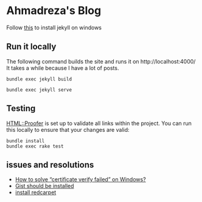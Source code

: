 # Ahmadreza's Blog
Follow [this](instruction) to install jekyll on windows 


## Run it locally

The following command builds the site and runs it on http://localhost:4000/
It takes a while because I have a lot of posts.

```shell
bundle exec jekyll build
```
```shell
bundle exec jekyll serve
```

## Testing

[HTML::Proofer](https://github.com/gjtorikian/html-proofer) is set up to validate all links within the project.  You can run this locally to ensure that your changes are valid:

```shell
bundle install
bundle exec rake test
```


## issues and resolutions
+ [How to solve “certificate verify failed” on Windows?](http://stackoverflow.com/a/16134586)
+ [Gist should be installed](https://github.com/poole/hyde/issues/114)
+ [install redcarpet](https://richonrails.com/articles/rendering-markdown-with-redcarpet)